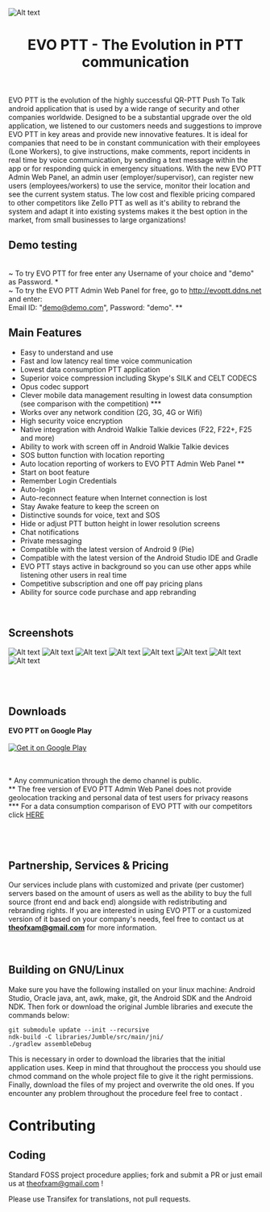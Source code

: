 ![Alt text](https://github.com/Theofilos-Chamalis/QR-PTT-PushToTalk/blob/master/EVO%20PTT-feature-graphic.png "EVO PTT - The Evolution in PTT communication")

<h1 align="center">EVO PTT - The Evolution in PTT communication</h1>
<br/>

EVO PTT is the evolution of the highly successful QR-PTT Push To Talk android application that is used by a wide range of security and other companies worldwide. Designed to be a substantial upgrade over the old application, we listened to our customers needs and suggestions to improve EVO PTT in key areas and provide new innovative features. It is ideal for companies that need to be in constant communication with their employees (Lone Workers), to give instructions, make comments, report incidents in real time by voice communication, by sending a text message within the app or for responding quick in emergency situations. With the new EVO PTT Admin Web Panel, an admin user (employer/supervisor), can register new users (employees/workers) to use the service, monitor their location and see the current system status. The low cost and flexible pricing compared to other competitors like Zello PTT as well as it's ability to rebrand the system and adapt it into existing systems makes it the best option in the market, from small businesses to large organizations!


Demo testing
---------------------
<br/>~ To try EVO PTT for free enter any Username of your choice and "demo" as Password. * 
<br/>~ To try the EVO PTT Admin Web Panel for free, go to http://evoptt.ddns.net and enter:<br/> 
       Email ID: "demo@demo.com",  Password: "demo". *\*


Main Features
---------------------
- Easy to understand and use
- Fast and low latency real time voice communication
- Lowest data consumption PTT application
- Superior voice compression including Skype's SILK and CELT CODECS
- Opus codec support
- Clever mobile data management resulting in lowest data consumption (see comparison with the competition) *\*\* 
- Works over any network condition (2G, 3G, 4G or Wifi)
- High security voice encryption
- Native integration with Android Walkie Talkie devices (F22, F22+, F25 and more)
- Ability to work with screen off in Android Walkie Talkie devices
- SOS button function with location reporting
- Auto location reporting of workers to EVO PTT Admin Web Panel *\*
- Start on boot feature
- Remember Login Credentials
- Auto-login
- Auto-reconnect feature when Internet connection is lost
- Stay Awake feature to keep the screen on
- Distinctive sounds for voice, text and SOS
- Hide or adjust PTT button height in lower resolution screens
- Chat notifications
- Private messaging
- Compatible with the latest version of Android 9 (Pie)
- Compatible with the latest version of the Android Studio IDE and Gradle
- EVO PTT stays active in background so you can use other apps while listening other users in real time
- Competitive subscription and one off pay pricing plans
- Ability for source code purchase and app rebranding
<br />


Screenshots
---------------------
![Alt text](https://lh3.googleusercontent.com/Y6MHbEta2KJGCu55hPDnROV8WPLU8xQ6DE7w2ApKvhWkoJiD0H3Jm9iRDuBfHz0RAw=h380-rw "Login Screen") ![Alt text](https://lh3.googleusercontent.com/pbWTFvjpTW6RYKsCPURtUHH7x0CvyejuDd3pPTJE2A15xU-xNoFQDVE5RM4fs2NK2w=h380-rw "Server Screen") 
![Alt text](https://lh3.googleusercontent.com/a-WRsl_Rt7ccWa-yco9W7-X8EbYLDRWMHn5OikSTAn_mdDtbKhoE0efRPbbQ0Uh5ErLU=h380-rw "Chat message") ![Alt text](https://lh3.googleusercontent.com/_Sw7q4nVN1nFnD7O48eQdsMI2sff7ErL2FExfsdiJ0T7sDgYCCqNAgy8j7pAqduhZA=h380-rw "SOS Function")
![Alt text](https://lh3.googleusercontent.com/jnHH8rFJACwj5rm_p0R8LmdLP2RBKaza1W_I2brY63vMlAWqFlPtXWdDpEch6wTAJNc=h380-rw "Side Menu")
![Alt text](https://lh3.googleusercontent.com/G0yoXMKCHgPJJF_U44ye5i2WER4SbFRew9JHjI1hPajtfLqmtNbOwUSUicVyrsmt8dgq=h380-rw "General Settings")
![Alt text](https://lh3.googleusercontent.com/QOroqhL8IWU57Ldd-pdWEF0VjcfcuAVknlFNIfMWdkl6la51JAVV-OL5xDs3KdomL-26=h380-rw "Audio Settings")
![Alt text](https://lh3.googleusercontent.com/VVONnN-ZYBtILuRNIZzjpdjeQeld2Is7i4ku6-2d09uDZo-ucDjvdlfz9nBWZ_o7hQ=h380-rw "Appearance Settings")




<br/><br/>
Downloads
---------------------

<strong>EVO PTT on Google Play</strong>
<br /><br />
<a href="https://play.google.com/store/apps/details?id=com.theofilos.chamalis.evoptt">
  <img alt="Get it on Google Play" src="https://developer.android.com/images/brand/en_generic_rgb_wo_45.png" />
</a>

<br/><br/>
\*  Any communication through the demo channel is public.
<br/>
*\* The free version of EVO PTT Admin Web Panel does not provide geolocation tracking and personal data of test users for privacy reasons
<br/>
*\*\* For a data consumption comparison of EVO PTT with our competitors click <a target="_blank" href="https://www.dropbox.com/s/39qpqhx88bqj5nl/EVO%20PTT%20Benchmark.pdf?dl=0"> HERE </a>

<br/><br/>
Partnership, Services & Pricing
-----------------------
Our services include plans with customized and private (per customer) servers based on the amount of users as well as the ability to buy the full source (front end and back end) alongside with redistributing and rebranding rights. If you are interested in using EVO PTT or a customized version of it based on your company's needs, feel free to contact us at <b>theofxam@gmail.com</b> for more information.
<br/>
<br/>
<br/>


Building on GNU/Linux
---------------------

Make sure you have the following installed on your linux machine: Android Studio, Oracle java,
ant, awk, make, git, the Android SDK and the Android NDK. Then fork or download the original Jumble libraries and execute the commands below:

    git submodule update --init --recursive
    ndk-build -C libraries/Jumble/src/main/jni/
    ./gradlew assembleDebug

This is necessary in order to download the libraries that the initial application uses.
Keep in mind that throughout the proccess you should use chmod command on the whole project file
to give it the right permissions. Finally, download the files of my project and overwrite the old
ones. If you encounter any problem throughout the procedure feel free to contact 
.


Contributing	
============

Coding
------

Standard FOSS project procedure applies; fork and submit a PR or just email us at theofxam@gmail.com !

Please use Transifex for translations, not pull requests.
